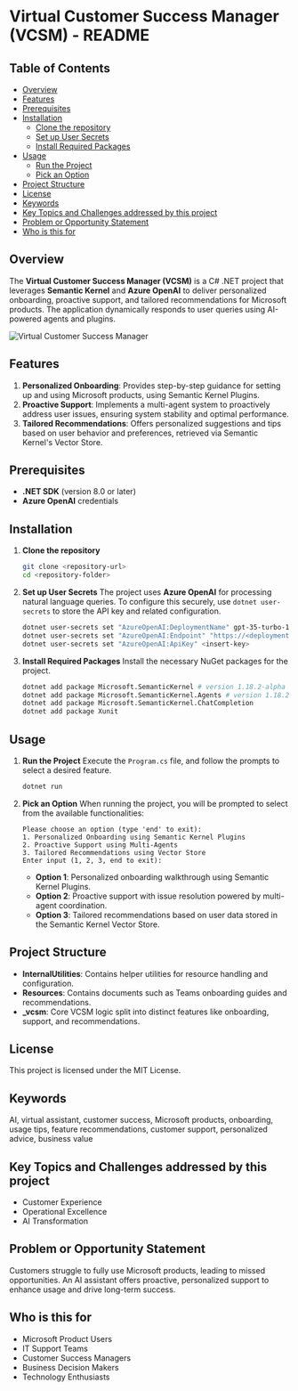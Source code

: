 # Virtual Customer Success Manager (VCSM) - README

## Table of Contents
- [Overview](#overview)
- [Features](#features)
- [Prerequisites](#prerequisites)
- [Installation](#installation)
  - [Clone the repository](#1-clone-the-repository)
  - [Set up User Secrets](#2-set-up-user-secrets)
  - [Install Required Packages](#3-install-required-packages)
- [Usage](#usage)
  - [Run the Project](#1-run-the-project)
  - [Pick an Option](#2-pick-an-option)
- [Project Structure](#project-structure)
- [License](#license)
- [Keywords](#Keywords)
- [Key Topics and Challenges addressed by this project](#Key-Topics-and-Challenges-addressed-by-this-project)
- [Problem or Opportunity Statement](#Problem-or-Opportunity-Statement)
- [Who is this for](#Who-is-this-for)

## Overview
The **Virtual Customer Success Manager (VCSM)** is a C# .NET project that leverages **Semantic Kernel** and **Azure OpenAI** to deliver personalized onboarding, proactive support, and tailored recommendations for Microsoft products. The application dynamically responds to user queries using AI-powered agents and plugins.

![Virtual Customer Success Manager](https://github.com/user-attachments/assets/73f1fd77-0260-4fa9-8b8e-e3e441256e59)

## Features
1. **Personalized Onboarding**: Provides step-by-step guidance for setting up and using Microsoft products, using Semantic Kernel Plugins.
2. **Proactive Support**: Implements a multi-agent system to proactively address user issues, ensuring system stability and optimal performance.
3. **Tailored Recommendations**: Offers personalized suggestions and tips based on user behavior and preferences, retrieved via Semantic Kernel's Vector Store.

## Prerequisites
- **.NET SDK** (version 8.0 or later)
- **Azure OpenAI** credentials

## Installation
1. **Clone the repository**
    ```bash
    git clone <repository-url>
    cd <repository-folder>
    ```

2. **Set up User Secrets**
    The project uses **Azure OpenAI** for processing natural language queries. To configure this securely, use `dotnet user-secrets` to store the API key and related configuration.

    ```bash
    dotnet user-secrets set "AzureOpenAI:DeploymentName" gpt-35-turbo-16k
    dotnet user-secrets set "AzureOpenAI:Endpoint" "https://<deployment-name>.openai.azure.com/"
    dotnet user-secrets set "AzureOpenAI:ApiKey" <insert-key>
    ```

3. **Install Required Packages**
    Install the necessary NuGet packages for the project.

    ```bash
    dotnet add package Microsoft.SemanticKernel # version 1.18.2-alpha
    dotnet add package Microsoft.SemanticKernel.Agents # version 1.18.2-alpha
    dotnet add package Microsoft.SemanticKernel.ChatCompletion
    dotnet add package Xunit
    ```

## Usage

1. **Run the Project**
    Execute the `Program.cs` file, and follow the prompts to select a desired feature.
    
    ```bash
    dotnet run
    ```

2. **Pick an Option**
    When running the project, you will be prompted to select from the available functionalities:

    ```text
    Please choose an option (type 'end' to exit):
    1. Personalized Onboarding using Semantic Kernel Plugins
    2. Proactive Support using Multi-Agents
    3. Tailored Recommendations using Vector Store
    Enter input (1, 2, 3, end to exit):
    ```

    - **Option 1**: Personalized onboarding walkthrough using Semantic Kernel Plugins.
    - **Option 2**: Proactive support with issue resolution powered by multi-agent coordination.
    - **Option 3**: Tailored recommendations based on user data stored in the Semantic Kernel Vector Store.

## Project Structure
- **InternalUtilities**: Contains helper utilities for resource handling and configuration.
- **Resources**: Contains documents such as Teams onboarding guides and recommendations.
- **_vcsm**: Core VCSM logic split into distinct features like onboarding, support, and recommendations.

## License
This project is licensed under the MIT License.

## Keywords
AI, virtual assistant, customer success, Microsoft products, onboarding, usage tips, feature recommendations, customer support, personalized advice, business value

## Key Topics and Challenges addressed by this project
- Customer Experience
- Operational Excellence
- AI Transformation

## Problem or Opportunity Statement
Customers struggle to fully use Microsoft products, leading to missed opportunities. An AI assistant offers proactive, personalized support to enhance usage and drive long-term success.

## Who is this for
- Microsoft Product Users
- IT Support Teams
- Customer Success Managers
- Business Decision Makers
- Technology Enthusiasts
